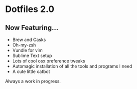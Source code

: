 # Dotfiles 2.0

## Now Featuring...

* Brew and Casks
* Oh-my-zsh
* Vundle for vim
* Sublime Text setup
* Lots of cool osx preference tweaks
* Automagic installation of all the tools and programs I need
* A cute little catbot

Always a work in progress.
